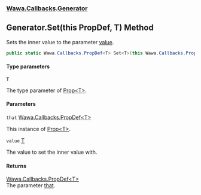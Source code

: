 ### [Wawa.Callbacks](Wawa.Callbacks.md 'Wawa.Callbacks').[Generator](Generator.md 'Wawa.Callbacks.Generator')

## Generator.Set<T>(this PropDef<T>, T) Method

Sets the inner value to the parameter [value](Generator.Set{T}(PropDef{T},T).md#Wawa.Callbacks.Generator.Set_T_(thisWawa.Callbacks.PropDef_T_,T).value 'Wawa.Callbacks.Generator.Set<T>(this Wawa.Callbacks.PropDef<T>, T).value').

```csharp
public static Wawa.Callbacks.PropDef<T> Set<T>(this Wawa.Callbacks.PropDef<T> that, T value);
```
#### Type parameters

<a name='Wawa.Callbacks.Generator.Set_T_(thisWawa.Callbacks.PropDef_T_,T).T'></a>

`T`

The type parameter of [Prop&lt;T&gt;](Prop{T}.md 'Wawa.Callbacks.Prop<T>').
#### Parameters

<a name='Wawa.Callbacks.Generator.Set_T_(thisWawa.Callbacks.PropDef_T_,T).that'></a>

`that` [Wawa.Callbacks.PropDef&lt;](PropDef{T}.md 'Wawa.Callbacks.PropDef<T>')[T](Generator.Set{T}(PropDef{T},T).md#Wawa.Callbacks.Generator.Set_T_(thisWawa.Callbacks.PropDef_T_,T).T 'Wawa.Callbacks.Generator.Set<T>(this Wawa.Callbacks.PropDef<T>, T).T')[&gt;](PropDef{T}.md 'Wawa.Callbacks.PropDef<T>')

This instance of [Prop&lt;T&gt;](Prop{T}.md 'Wawa.Callbacks.Prop<T>').

<a name='Wawa.Callbacks.Generator.Set_T_(thisWawa.Callbacks.PropDef_T_,T).value'></a>

`value` [T](Generator.Set{T}(PropDef{T},T).md#Wawa.Callbacks.Generator.Set_T_(thisWawa.Callbacks.PropDef_T_,T).T 'Wawa.Callbacks.Generator.Set<T>(this Wawa.Callbacks.PropDef<T>, T).T')

The value to set the inner value with.

#### Returns
[Wawa.Callbacks.PropDef&lt;](PropDef{T}.md 'Wawa.Callbacks.PropDef<T>')[T](Generator.Set{T}(PropDef{T},T).md#Wawa.Callbacks.Generator.Set_T_(thisWawa.Callbacks.PropDef_T_,T).T 'Wawa.Callbacks.Generator.Set<T>(this Wawa.Callbacks.PropDef<T>, T).T')[&gt;](PropDef{T}.md 'Wawa.Callbacks.PropDef<T>')  
The parameter [that](Generator.Set{T}(PropDef{T},T).md#Wawa.Callbacks.Generator.Set_T_(thisWawa.Callbacks.PropDef_T_,T).that 'Wawa.Callbacks.Generator.Set<T>(this Wawa.Callbacks.PropDef<T>, T).that').